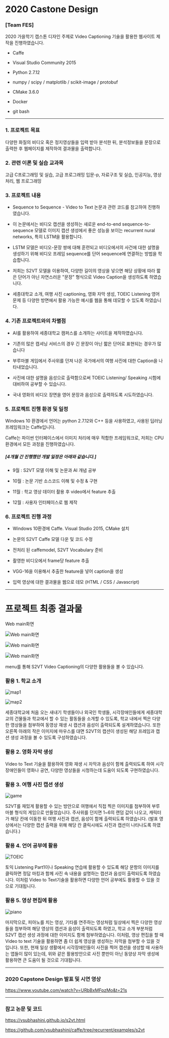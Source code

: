# 2020 Castone Design
### [Team FES]


2020 가을학기 캡스톤 디자인 주제로 Video Captioning 기술을 활용한 웹사이트 제작을 진행하였습니다.

* Caffe

* Visual Studio Community 2015

* Python 2.7.12

* numpy / scipy / matplotlib / scikit-image / protobuf

* CMake 3.6.0

* Docker

* git bash

***

### 1. 프로젝트 목표

다양한 화질의 비디오 혹은 정지영상들을 입력 받아 분석한 뒤, 분석정보들을 문장으로 출력한 후 웹페이지를 제작하여 결과물을 출력합니다.

### 2. 관련 이론 및 실습 교과목

고급 C프로그래밍 및 실습, 고급 프로그래밍 입문-p, 자료구조 및 실습, 인공지능, 영상처리, 웹 프로그래밍

### 3. 프로젝트 내용

* Sequence to Sequence - Video to Text 논문과 관련 코드를 참고하여 진행하였습니다.

* 이 논문에서는 비디오 캡션을 생성하는 새로운 end-to-end sequence-to-sequence 모델로 이미지 캡션 생성에서 좋은 성능을 보이는 recurrent nural networks, 특히 LSTM을 활용합니다.

* LSTM 모델은 비디오-문장 쌍에 대해 훈련되고 비디오에서의 사건에 대한 설명을 생성하기 위해 비디오 프레임 sequence를 단어 sequence에 연결하는 방법을 학습합니다.

* 저희는 S2VT 모델을 이용하여, 다양한 길이의 영상을 넣으면 해당 상황에 따라 짧은 단어가 아닌 자연스러운 "문장" 형식으로 Video Caption을 생성하도록 하였습니다.

* 세종대학교 소개, 여행 사진 captioning, 영화 자막 생성, TOEIC Listening 영어 문제 등 다양한 방면에서 활용 가능한 예시를 웹을 통해 데모할 수 있도록 하였습니다.


### 4. 기존 프로젝트와의 차별점

* AI를 활용하여 세종대학교 캠퍼스를 소개하는 사이트을 제작하였습니다.

* 기존의 많은 캡셔닝 서비스의 경우 긴 문장이 아닌 짧은 단어로 표현되는 경우가 많습니다

* 부루마블 게임에서 주사위를 던져 나온 국가에서의 여행 사진에 대한 Caption을 나타내었습니다.

* 사진에 대한 설명을 음성으로 출력함으로써 TOEIC Listening/ Speaking 시험에 대비하여 공부할 수 있습니다.

* 국내 영화의 비디오 장면을 영어 문장과 음성으로 출력하도록 시도하였습니다.

### 5. 프로젝트 진행 환경 및 일정

Windows 10 환경에서 언어는 python 2.7.12와 C++ 등을 사용하였고, 사용된 딥러닝 프레임워크는 Caffe입니다.

Caffe는 파이썬 인터페이스에서 이미지 처리에 매우 적합한 프레임워크로, 저희는 CPU 환경에서 모든 과정을 진행하였습니다.

##### [4개월 간 진행했던 개발 일정은 아래와 같습니다.]

* 9월 : S2VT 모델 이해 및 논문과 AI 개념 공부

* 10월 : 논문 기반 소스코드 이해 및 수정 & 구현

* 11월 : 학교 영상 데이터 촬용 후 video에서 feature 추출

* 12월 : 사용자 인터페이스로 웹 제작


### 6. 프로젝트 진행 과정

* Windows 10환경에 Caffe. Visual Studio 2015, CMake 설치

* 논문의 S2VT Caffe 모델 다운 및 코드 수정

* 전처리 된 caffemodel, S2VT Vocabulary 준비

* 촬영한 비디오에서 frame당 feature 추출

* VGG-16을 이용해서 추출한 feature을 넣어 caption을 생성

* 입력 영상에 대한 결과물을 웹으로 데모 (HTML / CSS / Javascript)

***

# 프로젝트 최종 결과물

Web main화면

![Web main화면](./web_images/main1.png)

![Web main화면](./web_images/main2.png)

![Web main화면](./web_images/menu.png)

menu를 통해 S2VT Video Captioning의 다양한 활용들을 볼 수 있습니다.

### 활용 1. 학교 소개

![map1](./web_images/map1.png)

![map2](./web_images/map3.png)

세종대학교에 처음 오는 새내기 학생들이나 외국인 학생들, 시각장애인들에게 세종대학교의 건물들과 학교에서 할 수 있는 활동들을 소개할 수 있도록, 학교 내에서 찍은 다양한 영상들을 첨부하여 동영상 재생 시 캡션과 음성이 출력되도록 설계하였습니다. 또한 오른쪽 아래의 작은 이미지에 마우스를 대면 S2VT의 캡션이 생성된 해당 프레임과 캡션 생성 과정을 볼 수 있도록 구성하였습니다.

### 활용 2. 영화 자막 생성

Video to Text 기술을 활용하여 영화 재생 시 자막과 음성이 함께 출력되도록 하여 시각장애인들이 영화나 공연, 다양한 영상들을 시청하는데 도움이 되도록 구현하였습니다.

### 활용 3. 여행 사진 캡션 생성

![game](./web_images/game.png)

S2VT를 재밌게 활용할 수 있는 방안으로 여행에서 직접 찍은 이미지를 첨부하여 부루마블 형식의 게임으로 만들었습니다. 주사위를 던지면 1~6의 랜덤 값이 나오고, 캐릭터가 해당 칸에 이동한 뒤 여행 사진과 캡션, 음성이 함께 출력되도록 하였습니다. (발표 영상에서는 다양한 캡션 출력을 위해 해당 칸 클릭시에도 사진과 캡션이 나타나도록 하였습니다.)

### 활용 4. 언어 공부에 활용

![TOEIC](./web_images/TOEIC.png)

토익 Listening Part1이나 Speaking 연습에 활용할 수 있도록 해당 문항의 이미지를 클릭하면 정답 마킹과 함께 사진 속 내용을 설명하는 캡션과 음성이 출력되도록 하였습니다. 이처럼 Video to Text기술을 활용하면 다양한 언어 공부에도 활용할 수 있을 것으로 기대됩니다.

### 활용 5. 영상 편집에 활용

![piano](./web_images/piano.png)

마지막으로, 피아노를 치는 영상, 기타를 연주하는 영상처럼 일상에서 찍은 다양한 영상들을 첨부하여 해당 영상의 캡션과 음성이 출력되도록 하였고, 학교 소개 부분처럼 S2VT 캡션 생성 과정에 대한 이미지도 함께 첨부하였습니다. 이처럼, 영상 편집을 할 때 Video to text 기술을 활용하면 좀 더 쉽게 영상을 생성하는 자막을 첨부할 수 있을 것입니다. 또한, 현재 일상 생활에서 시각장애인들이 사진을 찍어 캡션을 생성할 때 사용하는 앱들이 많이 있는데, 위와 같은 활용방안으로 사진 뿐만이 아닌 동양상 자막 생성에 활용하면 큰 도움이 될 것으로 기대됩니다.

***

### 2020 Capstone Design 발표 및 시연 영상

<https://www.youtube.com/watch?v=URbBxMFpzMo&t=21s>

***

### 참고 논문 및 코드

<https://vsubhashini.github.io/s2vt.html>

<https://github.com/vsubhashini/caffe/tree/recurrent/examples/s2vt>
